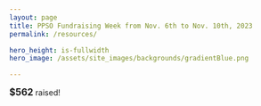 ```yaml
---
layout: page
title: PPSO Fundraising Week from Nov. 6th to Nov. 10th, 2023
permalink: /resources/

hero_height: is-fullwidth
hero_image: /assets/site_images/backgrounds/gradientBlue.png

---  
```

<div class="title"><span style="font-weight: bold; font-size: larger;">$562</span> raised!</div>

<div class="thermometer-container">
  <!-- Thermometer SVG and scripts for creating the fundraising thermometer -->
  <svg id="fundraising-thermometer-182" width="400" height="525"></svg>
  <script>
    var fundraising_thermometer_182 = {
      "layout":"1",
      "fill-color":"rgba(231, 97, 81, 1)",
      "goal-amount":"1000",
      "progress-amount":"562",
      "show-goal-amount":"1",
      "show-progress-percentage":"1",
      "show-progress-amount":"1"
    };
  </script>
  <script for="fundraising-thermometer-182" type="text/javascript" src="https://d22knjn4n6hjqd.cloudfront.net/thermometer/embed.js"></script>
</div>
